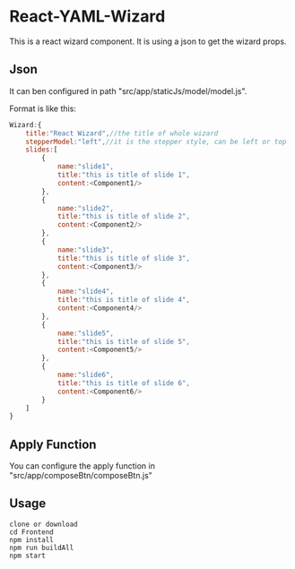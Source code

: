 # React-YAML-Wizard
This is a react wizard component.
It is using a json to get the wizard props.

## Json
It can ben configured in path "src/app/staticJs/model/model.js".

Format is like this:
```javascript
Wizard:{
    title:"React Wizard",//the title of whole wizard
    stepperModel:"left",//it is the stepper style, can be left or top
    slides:[
        {
            name:"slide1",
            title:"this is title of slide 1",
            content:<Component1/>
        },
        {
            name:"slide2",
            title:"this is title of slide 2",
            content:<Component2/>
        },
        {
            name:"slide3",
            title:"this is title of slide 3",
            content:<Component3/>
        },
        {
            name:"slide4",
            title:"this is title of slide 4",
            content:<Component4/>
        },
        {
            name:"slide5",
            title:"this is title of slide 5",
            content:<Component5/>
        },
        {
            name:"slide6",
            title:"this is title of slide 6",
            content:<Component6/>
        }
    ]
}
```
## Apply Function
You can configure the apply function in "src/app/composeBtn/composeBtn.js"

## Usage
```
clone or download
cd Frontend
npm install
npm run buildAll
npm start
```